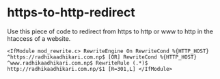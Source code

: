 # https-to-http-redirect
Use this piece of code to redirect from https to http or www to http in the htaccess of a website.

``<IfModule mod_rewrite.c>
  RewriteEngine On
  RewriteCond %{HTTP_HOST} ^https://radhikaadhikari.com.np$ [OR]
  RewriteCond %{HTTP_HOST} ^www.radhikaadhikari.com.np$
  RewriteRule (.*)$ http://radhikaadhikari.com.np/$1 [R=301,L]
</IfModule>``
